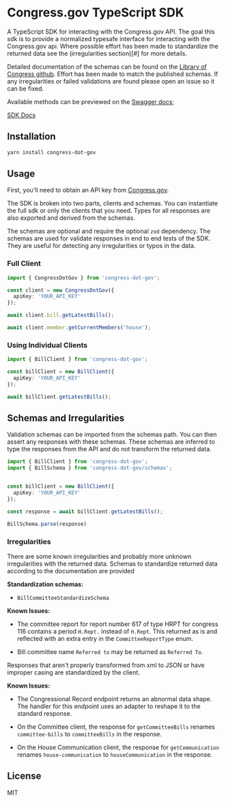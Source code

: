 # Congress.gov TypeScript SDK

A TypeScript SDK for interacting with the Congress.gov API. The goal this sdk is to provide a normalized typesafe interface for interacting with the Congress.gov api. Where possible effort has been made to standardize the returned data see the (irregularities section)[#] for more details.

Detailed documentation of the schemas can be found on the [Library of Congress github](https://github.com/LibraryOfCongress/api.congress.gov/tree/main/Documentation). Effort has been made to match the published schemas. If any irregularities or failed validations are found please open an issue so it can be fixed.

Available methods can be previewed on the [Swagger docs](https://api.congress.gov/#/);

[SDK Docs](https://just-buidl-it.io/congress-dot-gov/)

## Installation

```bash
yarn install congress-dot-gov
```

## Usage

First, you'll need to obtain an API key from [Congress.gov](https://api.congress.gov/).

The SDK is broken into two parts, clients and schemas. You can instantiate the full sdk or only the clients that you need. Types for all responses are also exported and derived from the schemas. 

The schemas are optional and require the optional `zod` dependency. The schemas are used for validate responses in end to end tests of the SDK. They are useful for detecting any irregularities or typos in the data.

### Full Client

```typescript
import { CongressDotGov } from 'congress-dot-gov';

const client = new CongressDotGov({
  apiKey: 'YOUR_API_KEY'
});

await client.bill.getLatestBills();

await client.member.getCurrentMembers('house');

```

### Using Individual Clients

```typescript
import { BillClient } from 'congress-dot-gov';

const billClient = new BillClient({
  apiKey: 'YOUR_API_KEY'
});

await billClient.getLatestBills();
```

## Schemas and Irregularities
Validation schemas can be imported from the schemas path. You can then assert any responses with these schemas. These schemas are inferred to type the responses from the API and do not transform the returned data.


```typescript
import { BillClient } from 'congress-dot-gov';
import { BillSchema } from 'congress-dot-gov/schemas';


const billClient = new BillClient({
  apiKey: 'YOUR_API_KEY'
});

const response = await billClient.getLatestBills();

BillSchema.parse(response)

```

### Irregularities
There are some known irregularities and probably more unknown irregularities with the returned data. Schemas to standardize returned data according to the documentation are provided 

**Standardization schemas:**
- `BillCommitteeStandardizeSchema` 

**Known Issues:**
- The committee report for report number 617 of type HRPT for congress 116 contains a period `H.Rept.` instead of `H.Rept`. 
This returned as is and reflected with an extra entry in the `CommitteeReportType` enum.

- Bill committee name `Referred to` may be returned as `Referred To`.

Responses that aren't properly transformed from xml to JSON or have improper casing are standardized by the client. 

**Known Issues:**
- The Congressional Record endpoint returns an abnormal data shape. The handler for this endpoint uses an adapter to reshape it to the standard response.

- On the Committee client, the response for `getCommitteeBills` renames `committee-bills` to `committeeBills` in the response.

- On the House Communication client, the response for `getCommunication` renames `house-communication` to `houseCommunication` in the response.


## License

MIT 
